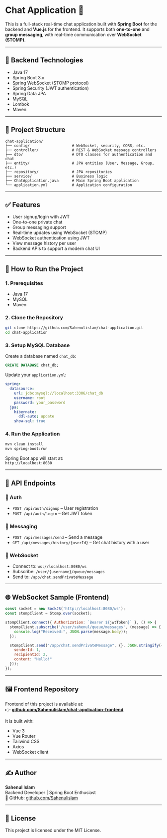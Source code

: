 # Chat Application 💬

This is a full-stack real-time chat application built with **Spring Boot** for the backend and **Vue.js** for the frontend. It supports both **one-to-one** and **group messaging**, with real-time communication over **WebSocket (STOMP)**.

---

## 🔧 Backend Technologies

- Java 17
- Spring Boot 3.x
- Spring WebSocket (STOMP protocol)
- Spring Security (JWT authentication)
- Spring Data JPA
- MySQL
- Lombok
- Maven

---

## 📁 Project Structure

```
chat-application/
├── config/                   # WebSocket, security, CORS, etc.
├── controller/               # REST & WebSocket message controllers
├── dto/                      # DTO classes for authentication and chat
├── entity/                   # JPA entities (User, Message, Group, etc.)
├── repository/               # JPA repositories
├── service/                  # Business logic
├── ChatApplication.java      # Main Spring Boot application
└── application.yml           # Application configuration
```

---

## ✅ Features

- User signup/login with JWT
- One-to-one private chat
- Group messaging support
- Real-time updates using WebSocket (STOMP)
- WebSocket authentication using JWT
- View message history per user
- Backend APIs to support a modern chat UI

---

## 🧪 How to Run the Project

### 1. Prerequisites

- Java 17
- MySQL
- Maven

### 2. Clone the Repository

```bash
git clone https://github.com/Sahenulislam/chat-application.git
cd chat-application
```

### 3. Setup MySQL Database

Create a database named `chat_db`:

```sql
CREATE DATABASE chat_db;
```

Update your `application.yml`:

```yaml
spring:
  datasource:
    url: jdbc:mysql://localhost:3306/chat_db
    username: root
    password: your_password
  jpa:
    hibernate:
      ddl-auto: update
    show-sql: true
```

### 4. Run the Application

```bash
mvn clean install
mvn spring-boot:run
```

Spring Boot app will start at:  
`http://localhost:8080`

---

## 📡 API Endpoints

### 🔐 Auth
- `POST /api/auth/signup` – User registration  
- `POST /api/auth/login` – Get JWT token

### 💬 Messaging
- `POST /api/messages/send` – Send a message
- `GET /api/messages/history/{userId}` – Get chat history with a user

### 📲 WebSocket
- Connect to: `ws://localhost:8080/ws`
- Subscribe: `/user/{username}/queue/messages`
- Send to: `/app/chat.sendPrivateMessage`

---

## 🌐 WebSocket Sample (Frontend)

```js
const socket = new SockJS('http://localhost:8080/ws');
const stompClient = Stomp.over(socket);

stompClient.connect({ Authorization: `Bearer ${jwtToken}` }, () => {
  stompClient.subscribe('/user/sahenul/queue/messages', (message) => {
    console.log("Received:", JSON.parse(message.body));
  });

  stompClient.send("/app/chat.sendPrivateMessage", {}, JSON.stringify({
    senderId: 1,
    recipientId: 2,
    content: "Hello!"
  }));
});
```

---

## 🖼️ Frontend Repository

Frontend of this project is available at:  
👉 **[github.com/Sahenulislam/chat-application-frontend](https://github.com/Sahenulislam/chat-application-frontend)**

It is built with:
- Vue 3
- Vue Router
- Tailwind CSS
- Axios
- WebSocket client

---

## ✍️ Author

**Sahenul Islam**  
Backend Developer | Spring Boot Enthusiast  
🔗 GitHub: [github.com/Sahenulislam](https://github.com/Sahenulislam)

---

## 🪪 License

This project is licensed under the MIT License.
